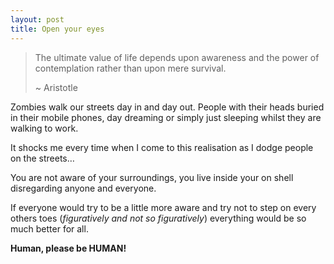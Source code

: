 ```yaml
---
layout: post
title: Open your eyes
---
```


> The ultimate value of life depends upon awareness and the power of contemplation rather than upon mere survival.
> 
> \~ Aristotle

Zombies walk our streets day in and day out. People with their heads buried in their mobile phones, day dreaming or simply just sleeping whilst they are walking to work.

It shocks me every time when I come to this realisation as I dodge people on the streets…

You are not aware of your surroundings, you live inside your on shell disregarding anyone and everyone.

If everyone would try to be a little more aware and try not to step on every others toes (_figuratively and not so figuratively_) everything would be so much better for all.

**Human, please be HUMAN!**